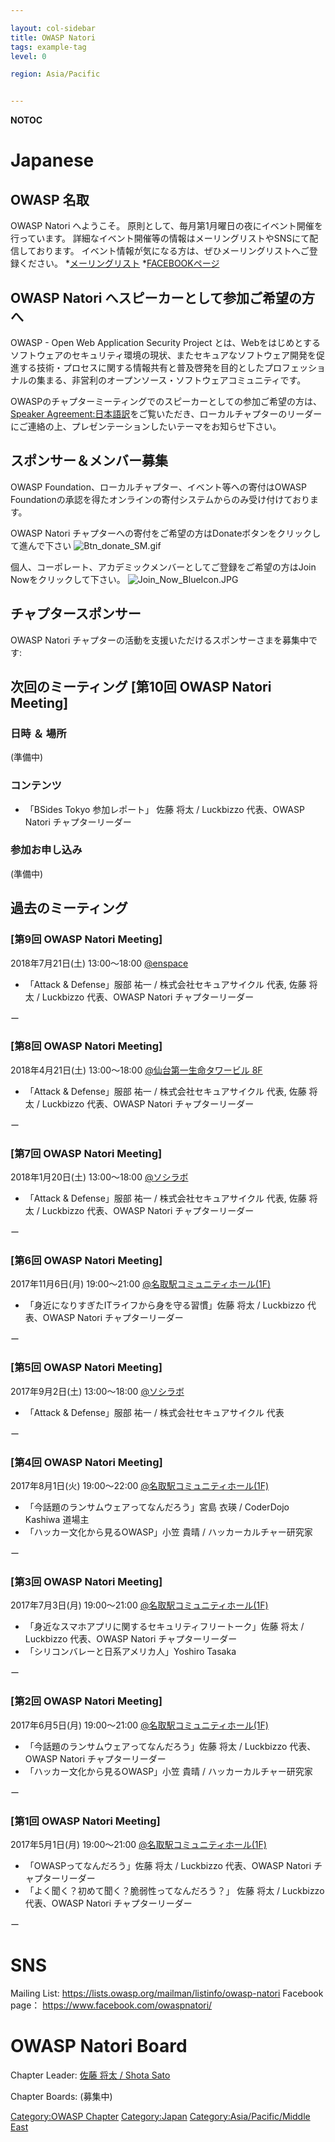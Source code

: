 ```yaml
---

layout: col-sidebar
title: OWASP Natori
tags: example-tag
level: 0

region: Asia/Pacific


---
```

__NOTOC__

# Japanese

## OWASP 名取

OWASP Natori へようこそ。
原則として、毎月第1月曜日の夜にイベント開催を行っています。
詳細なイベント開催等の情報はメーリングリストやSNSにて配信しております。
イベント情報が気になる方は、ぜひメーリングリストへご登録ください。
\*[メーリングリスト](https://lists.owasp.org/mailman/listinfo/owasp-natori)
\*[FACEBOOKページ](https://www.facebook.com/owaspnatori/)

## OWASP Natori へスピーカーとして参加ご希望の方へ

OWASP - Open Web Application Security Project
とは、Webをはじめとするソフトウェアのセキュリティ環境の現状、またセキュアなソフトウェア開発を促進する技術・プロセスに関する情報共有と普及啓発を目的としたプロフェッショナルの集まる、非営利のオープンソース・ソフトウェアコミュニティです。

OWASPのチャプターミーティングでのスピーカーとしての参加ご希望の方は、 [Speaker
Agreement:日本語訳](https://goo.gl/5HwSXP)をご覧いただき、ローカルチャプターのリーダーにご連絡の上、プレゼンテーションしたいテーマをお知らせ下さい。

## スポンサー＆メンバー募集

OWASP Foundation、ローカルチャプター、イベント等への寄付はOWASP
Foundationの承認を得たオンラインの寄付システムからのみ受け付けております。

OWASP Natori チャプターへの寄付をご希望の方はDonateボタンをクリックして進んで下さい
![Btn_donate_SM.gif](Btn_donate_SM.gif "Btn_donate_SM.gif")

個人、コーポレート、アカデミックメンバーとしてご登録をご希望の方はJoin Nowをクリックして下さい。
![Join_Now_BlueIcon.JPG](Join_Now_BlueIcon.JPG
"Join_Now_BlueIcon.JPG")

## チャプタースポンサー

OWASP Natori チャプターの活動を支援いただけるスポンサーさまを募集中です:

## 次回のミーティング \[第10回 OWASP Natori Meeting\]

### 日時 ＆ 場所

(準備中)

### コンテンツ

  - 「BSides Tokyo 参加レポート」 佐藤 将太 / Luckbizzo 代表、OWASP Natori チャプターリーダー

### 参加お申し込み

(準備中)

## 過去のミーティング

### **\[第9回 OWASP Natori Meeting\]**

2018年7月21日(土) 13:00～18:00 [@enspace](https://www.enspace.work/)

  - 「Attack & Defense」服部 祐一 / 株式会社セキュアサイクル 代表, 佐藤 将太 / Luckbizzo
    代表、OWASP Natori チャプターリーダー

ー

### **\[第8回 OWASP Natori Meeting\]**

2018年4月21日(土) 13:00～18:00
[@仙台第一生命タワービル 8F](https://www.membersedge.co.jp/)

  - 「Attack & Defense」服部 祐一 / 株式会社セキュアサイクル 代表, 佐藤 将太 / Luckbizzo
    代表、OWASP Natori チャプターリーダー

ー

### **\[第7回 OWASP Natori Meeting\]**

2018年1月20日(土) 13:00～18:00 [@ソシラボ](http://socilabo.com)

  - 「Attack & Defense」服部 祐一 / 株式会社セキュアサイクル 代表, 佐藤 将太 / Luckbizzo
    代表、OWASP Natori チャプターリーダー

ー

### **\[第6回 OWASP Natori Meeting\]**

2017年11月6日(月) 19:00～21:00
[@名取駅コミュニティホール(1F)](http://www.natori-machidukuri.com/oshirase/hall.html)

  - 「身近になりすぎたITライフから身を守る習慣」佐藤 将太 / Luckbizzo 代表、OWASP Natori チャプターリーダー

ー

### \[第5回 OWASP Natori Meeting\]

2017年9月2日(土) 13:00～18:00 [@ソシラボ](http://socilabo.com)

  - 「Attack & Defense」服部 祐一 / 株式会社セキュアサイクル 代表

ー

### \[第4回 OWASP Natori Meeting\]

2017年8月1日(火) 19:00～22:00
[@名取駅コミュニティホール(1F)](http://www.natori-machidukuri.com/oshirase/hall.html)

  - 「今話題のランサムウェアってなんだろう」宮島 衣瑛 / CoderDojo Kashiwa 道場主
  - 「ハッカー文化から見るOWASP」小笠 貴晴 / ハッカーカルチャー研究家

ー

### \[第3回 OWASP Natori Meeting\]

2017年7月3日(月) 19:00～21:00
[@名取駅コミュニティホール(1F)](http://www.natori-machidukuri.com/oshirase/hall.html)

  - 「身近なスマホアプリに関するセキュリティフリートーク」佐藤 将太 / Luckbizzo 代表、OWASP Natori
    チャプターリーダー
  - 「シリコンバレーと日系アメリカ人」Yoshiro Tasaka

ー

### \[第2回 OWASP Natori Meeting\]

2017年6月5日(月) 19:00～21:00
[@名取駅コミュニティホール(1F)](http://www.natori-machidukuri.com/oshirase/hall.html)

  - 「今話題のランサムウェアってなんだろう」佐藤 将太 / Luckbizzo 代表、OWASP Natori チャプターリーダー
  - 「ハッカー文化から見るOWASP」小笠 貴晴 / ハッカーカルチャー研究家

ー

### \[第1回 OWASP Natori Meeting\]

2017年5月1日(月) 19:00～21:00
[@名取駅コミュニティホール(1F)](http://www.natori-machidukuri.com/oshirase/hall.html)

  - 「OWASPってなんだろう」佐藤 将太 / Luckbizzo 代表、OWASP Natori チャプターリーダー
  - 「よく聞く？初めて聞く？脆弱性ってなんだろう？」 佐藤 将太 / Luckbizzo 代表、OWASP Natori チャプターリーダー

ー

# SNS

Mailing List: <https://lists.owasp.org/mailman/listinfo/owasp-natori>
Facebook page： <https://www.facebook.com/owaspnatori/>

# OWASP Natori Board

Chapter Leader:
[佐藤 将太 / Shota Sato](mailto:shota.sato@owasp.org)

Chapter Boards:
(募集中)

<headertabs></headertabs>

[Category:OWASP Chapter](Category:OWASP_Chapter "wikilink")
[Category:Japan](Category:Japan "wikilink")
[Category:Asia/Pacific/Middle
East](Category:Asia/Pacific/Middle_East "wikilink")
